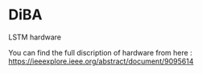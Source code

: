 # DiBA
LSTM hardware


You can find the full discription of hardware from here : https://ieeexplore.ieee.org/abstract/document/9095614
